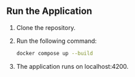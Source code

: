 ## Run the Application  

1. Clone the repository.
 
3. Run the following command:  

   ```sh
   docker compose up --build

4. The application runs on localhost:4200.
